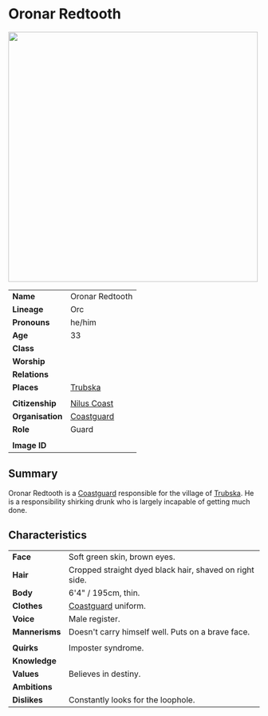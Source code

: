 # Oronar Redtooth

<img src="https://raw.githubusercontent.com/jesskelsall/astarus-images/main/characters/portraits/imageid.png" height="500" />

|||
| --- | --- |
| **Name** | Oronar Redtooth | character.3
| **Lineage** | Orc |
| **Pronouns** | he/him |
| **Age** | 33 |
| **Class** | |
| **Worship** | |
| **Relations** | |
| **Places** | [Trubska](../places/settlements/villages/trubska.md) |
|||
| **Citizenship** | [Nilus Coast](../civilisations/nilsavnic-alliance/states/nilus-coast.md) |
| **Organisation** | [Coastguard](../organisations/guards/coastguard.md) |
| **Role** | Guard |
|||
| **Image ID** | |

## Summary

Oronar Redtooth is a [Coastguard](../organisations/guards/coastguard.md) responsible for the village of [Trubska](../places/settlements/villages/trubska.md). He is a responsibility shirking drunk who is largely incapable of getting much done.

## Characteristics

| | |
| --- | --- |
| **Face** | Soft green skin, brown eyes. | characteristics.2
| **Hair** | Cropped straight dyed black hair, shaved on right side. |
| **Body** | 6'4" / 195cm, thin. |
| **Clothes** | [Coastguard](../organisations/guards/coastguard.md) uniform. |
| **Voice** | Male register. |
| **Mannerisms** | Doesn't carry himself well. Puts on a brave face. |
| | |
| **Quirks** | Imposter syndrome. |
| **Knowledge** | |
| **Values** | Believes in destiny. |
| **Ambitions** | |
| **Dislikes** | Constantly looks for the loophole. |
